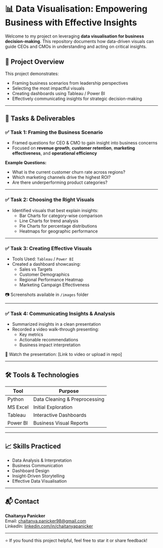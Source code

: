 # 📊 Data Visualisation: Empowering Business with Effective Insights

Welcome to my project on leveraging **data visualisation for business decision-making**. This repository documents how data-driven visuals can guide CEOs and CMOs in understanding and acting on critical insights.

## 🧠 Project Overview

This project demonstrates:
- Framing business scenarios from leadership perspectives
- Selecting the most impactful visuals
- Creating dashboards using Tableau / Power BI
- Effectively communicating insights for strategic decision-making

---

## 📌 Tasks & Deliverables

### ✅ Task 1: Framing the Business Scenario
- Framed questions for CEO & CMO to gain insight into business concerns
- Focused on **revenue growth**, **customer retention**, **marketing effectiveness**, and **operational efficiency**

**Example Questions:**
- What is the current customer churn rate across regions?
- Which marketing channels drive the highest ROI?
- Are there underperforming product categories?

---

### ✅ Task 2: Choosing the Right Visuals
- Identified visuals that best explain insights:
  - Bar Charts for category-wise comparison
  - Line Charts for trend analysis
  - Pie Charts for percentage distributions
  - Heatmaps for geographic performance

---

### ✅ Task 3: Creating Effective Visuals
- Tools Used: `Tableau` / `Power BI`
- Created a dashboard showcasing:
  - Sales vs Targets
  - Customer Demographics
  - Regional Performance Heatmap
  - Marketing Campaign Effectiveness

📷 Screenshots available in `/images` folder

---

### ✅ Task 4: Communicating Insights & Analysis
- Summarized insights in a clean presentation
- Recorded a video walk-through presenting:
  - Key metrics
  - Actionable recommendations
  - Business impact interpretation

🎥 Watch the presentation: [Link to video or upload in repo]

---

## 🛠️ Tools & Technologies
| Tool       | Purpose                         |
|------------|----------------------------------|
| Python     | Data Cleaning & Preprocessing   |
| MS Excel   | Initial Exploration             |
| Tableau    | Interactive Dashboards          |
| Power BI   | Business Visual Reports         |

---

## 📈 Skills Practiced
- Data Analysis & Interpretation
- Business Communication
- Dashboard Design
- Insight-Driven Storytelling
- Effective Data Visualisation

---

## 📬 Contact

**Chaitanya Panicker**  
Email: [chaitanya.panicker98@gmail.com](mailto:chaitanya.panicker98@gmail.com)  
LinkedIn: [linkedin.com/in/chaitanyapanicker](https://linkedin.com/in/chaitanyapanicker)

---

⭐ If you found this project helpful, feel free to star it or share feedback!

